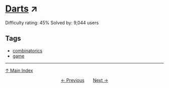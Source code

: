 # [Darts](https://projecteuler.net/problem=109) ↗️

Difficulty rating: 45%
Solved by: 9,044 users
## Tags

- [combinatorics](../tags/combinatorics.md)
- [game](../tags/game.md)



---

[↑ Main Index](../README.md)


<div align=center><a href='108.md'>← Previous</a> &nbsp;&nbsp; &nbsp;&nbsp;  <a href='110.md'>Next →</a></div>
